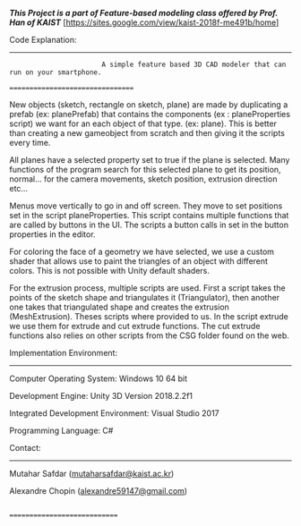 *****This Project is a part of Feature-based modeling class offered by Prof. Han of KAIST*****                   [https://sites.google.com/view/kaist-2018f-me491b/home]
                           
Code Explanation:                      
___________________________________________________________________________________________________________________________________                          
                           A simple feature based 3D CAD modeler that can run on your smartphone.
                                                 ===============================
New objects (sketch, rectangle on sketch, plane) are made by duplicating a prefab (ex: planePrefab) that contains the components 
(ex : planeProperties script) we want for an each object of that type. (ex: plane). This is better than creating a new gameobject 
from scratch and then giving it the scripts every time.

All planes have a selected property set to true if the plane is selected. Many functions of the program search for this selected plane 
to get its position, normal… for the camera movements, sketch position, extrusion direction etc…

Menus move vertically to go in and off screen. They move to set positions set in the script planeProperties. This script contains 
multiple functions that are called by buttons in the UI. The scripts a button calls in set in the button properties in the editor.

For coloring the face of a geometry we have selected, we use a custom shader that allows use to paint the triangles of an object with 
different colors. This is not possible with Unity default shaders.

For the extrusion process, multiple scripts are used. First a script takes the points of the sketch shape and triangulates it 
(Triangulator), then another one takes that triangulated shape and creates the extrusion (MeshExtrusion). Theses scripts where provided
to us. In the script extrude we use them for extrude and cut extrude functions. The cut extrude functions also relies on other scripts 
from the CSG folder found on the web.

                                                 
Implementation Environment:
_______________________________________________________________________________________________________________________________________

Computer Operating System: Windows 10 64 bit

Development Engine: Unity 3D Version 2018.2.2f1

Integrated Development Environment: Visual Studio 2017

Programming Language: C#


Contact:
_______________________________________________________________________________________________________________________________________

Mutahar Safdar (mutaharsafdar@kaist.ac.kr)

Alexandre Chopin (alexandre59147@gmail.com)

                                                 ===========================
